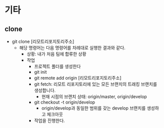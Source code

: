 # 기타

## clone
- git clone [리모트리포지토리주소]
  - 해당 명령어는 다음 명령어를 차례대로 실행한 결과와 같다.
    - 상황: 내가 처음 팀에 합류한 상황
    - 작업
      - 프로젝트 폴더를 생성한다
      - git init
      - git remote add origin [리모트리포지토리주소]
      - git fetch: 리모트 리포지토리에 있는 모든 브랜치의 트래킹 브랜치를 생성합니다.
        - 현재 시점의 브랜치 상태: origin/master, origin/develop
      - git checkout -t origin/develop
        - origin/develop과 동일한 범위를 갖는 develop 브랜치를 생성하고 체크아웃
      - 작업을 진행한다.
      